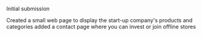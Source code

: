 Initial submission

Created a small web page to display the start-up company's products and categories added a contact page where you can invest or join offline stores
